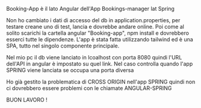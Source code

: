 Booking-App è il lato Angular dell'App
Bookings-manager lat Spring

Non ho cambiato i dati di accesso del db in application.properties, per testare creane uno di test, lancia e dovrebbe andare online. Poi come al solito scarichi la cartella angular "Booking-app", npm install e dovrebbero esserci tutte le dipendenze. L'app è stata fatta utilizzando tailwind ed è una SPA, tutto nel singolo componente principale.

Nel mio pc il db viene lanciato in lcoalhost con porta 8080 quindi l'URL dell'API in angular è impostato su quel link. Nel caso controlla quando l'app SPRING viene lanciata se occupa una porta diversa

Ho già gestito la problematica di CROSS ORIGIN nell'app SPRING quindi non ci dovrebbero essere problemi con le chiamate ANGULAR-SPRING

BUON LAVORO !
